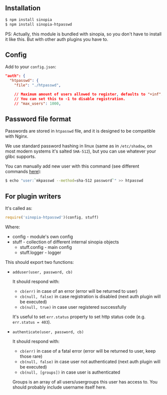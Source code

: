 
## Installation

```sh
$ npm install sinopia
$ npm install sinopia-htpasswd
```

PS: Actually, this module is bundled with sinopia, so you don't have to install it like this. But with other auth plugins you have to.

## Config

Add to your `config.json`:

```json
"auth": {
  "htpasswd": {
    "file": "./htpasswd",

    // Maximum amount of users allowed to register, defaults to "+inf".
    // You can set this to -1 to disable registration.
    // "max_users": 1000,
```

## Password file format

Passwords are stored in `htpasswd` file, and it is designed to be compatible with Nginx.

We use standard password hashing in linux (same as in `/etc/shadow`, on most modern systems it's salted `SHA-512`), but you can use whatever your glibc supports.

You can manually add new user with this command (see different commands [here](http://unix.stackexchange.com/questions/52108/how-to-create-sha512-password-hashes-on-command-line)):

```sh
$ echo "user:`mkpasswd --method=sha-512 password`" >> htpasswd
```

## For plugin writers

It's called as:

```js
require('sinopia-htpasswd')(config, stuff)
```

Where:

 - config - module's own config
 - stuff - collection of different internal sinopia objects
   - stuff.config - main config
   - stuff.logger - logger

This should export two functions:

 - `adduser(user, password, cb)`
   
   It should respond with:
    - `cb(err)` in case of an error (error will be returned to user)
    - `cb(null, false)` in case registration is disabled (next auth plugin will be executed)
    - `cb(null, true)` in case user registered successfully
   
   It's useful to set `err.status` property to set http status code (e.g. `err.status = 403`).

 - `authenticate(user, password, cb)`
   
   It should respond with:
    - `cb(err)` in case of a fatal error (error will be returned to user, keep those rare)
    - `cb(null, false)` in case user not authenticated (next auth plugin will be executed)
    - `cb(null, [groups])` in case user is authenticated
   
   Groups is an array of all users/usergroups this user has access to. You should probably include username itself here.
   
